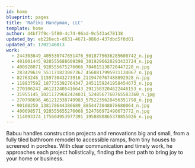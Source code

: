 ```yaml
---
id: home
blueprint: pages
title: 'Rafiki Handyman, LLC'
template: home
author: 44bf7f9c-5f80-4c74-96ad-9c543a478138
updated_by: eb226ecb-d831-4671-886d-437dbd5f8d01
updated_at: 1702146013
work:
  - 244303649_405530747651476_5018775636285600742_n.jpg
  - 401001445_928555688609398_3019296620293433724_n.jpg
  - 400928071_928555675276066_784015138720447228_n.jpg
  - 283429619_551171823087367_4568817995931134067_n.jpg
  - 82763246_115973043273916_2119470767488892928_n.jpg
  - 118837592_187735392764347_2451159241958454673_n.jpg
  - 270106242_461212405416643_2911583204622446153_n.jpg
  - 31955145_10211729682424031_5248567760765583360_n.jpg
  - 270798696_461212338749983_5752235628456351798_n.jpg
  - 90108250_138178644386689_8854473048078680064_n.jpg
  - 400698571_928555655276068_524766972490673772_n.jpg
  - 114093374_175604953977391_1958880865378855026_n.jpg
---
```

Babuu handles construction projects and renovations big and small, from a fully tiled bathroom remodel to accessible ramps, from tiny houses to screened in porches. With clear communication and timely work, he approaches each project holistically, finding the best path to bring joy to your home or business.